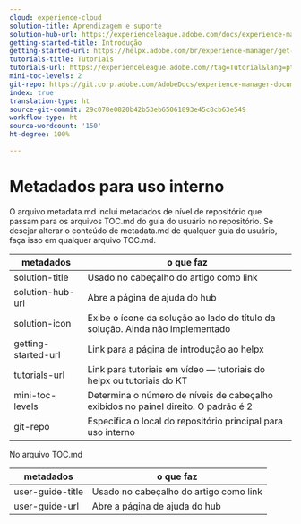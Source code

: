 ```yaml
---
cloud: experience-cloud
solution-title: Aprendizagem e suporte
solution-hub-url: https://experienceleague.adobe.com/docs/experience-manager-cloud-service.html?lang=pt-BR
getting-started-title: Introdução
getting-started-url: https://helpx.adobe.com/br/experience-manager/get-started.html
tutorials-title: Tutoriais
tutorials-url: https://experienceleague.adobe.com/?tag=Tutorial&lang=pt-BR#recommended/solutions/experience-manage
mini-toc-levels: 2
git-repo: https://git.corp.adobe.com/AdobeDocs/experience-manager-document-security.pt-BR
index: true
translation-type: ht
source-git-commit: 29c078e0820b42b53eb65061893e45c8cb63e549
workflow-type: ht
source-wordcount: '150'
ht-degree: 100%

---
```



# Metadados para uso interno

O arquivo metadata.md inclui metadados de nível de repositório que passam para os arquivos TOC.md do guia do usuário no repositório. Se desejar alterar o conteúdo de metadata.md de qualquer guia do usuário, faça isso em qualquer arquivo TOC.md.

| metadados | o que faz |
|--- |--- |
| solution-title | Usado no cabeçalho do artigo como link |
| solution-hub-url | Abre a página de ajuda do hub |
| solution-icon | Exibe o ícone da solução ao lado do título da solução. Ainda não implementado |
| getting-started-url | Link para a página de introdução ao helpx |
| tutorials-url | Link para tutoriais em vídeo — tutoriais do helpx ou tutoriais do KT |
| mini-toc-levels | Determina o número de níveis de cabeçalho exibidos no painel direito. O padrão é 2 |
| git-repo | Especifica o local do repositório principal para uso interno |

No arquivo TOC.md

| metadados | o que faz |
|--- |--- |
| user-guide-title | Usado no cabeçalho do artigo como link |
| user-guide-url | Abre a página de ajuda do hub |
